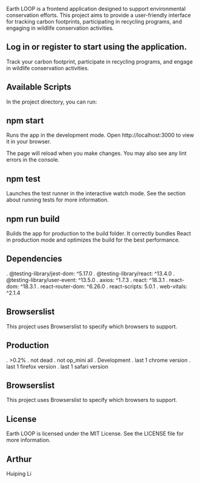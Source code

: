 Earth LOOP is a frontend application designed to support environmental conservation efforts. This project aims to provide a user-friendly interface for tracking carbon footprints, participating in recycling programs, and engaging in wildlife conservation activities.


## Log in or register to start using the application.
Track your carbon footprint, participate in recycling programs, and engage in wildlife conservation activities.

## Available Scripts
In the project directory, you can run:

## npm start
Runs the app in the development mode. Open http://localhost:3000 to view it in your browser.

The page will reload when you make changes. You may also see any lint errors in the console.

## npm test
Launches the test runner in the interactive watch mode. See the section about running tests for more information.

## npm run build
Builds the app for production to the build folder. It correctly bundles React in production mode and optimizes the build for the best performance.

## Dependencies
. @testing-library/jest-dom: ^5.17.0
. @testing-library/react: ^13.4.0
. @testing-library/user-event: ^13.5.0
. axios: ^1.7.3
. react: ^18.3.1
. react-dom: ^18.3.1
. react-router-dom: ^6.26.0
. react-scripts: 5.0.1
. web-vitals: ^2.1.4

## Browserslist
This project uses Browserslist to specify which browsers to support.

## Production
. >0.2%
. not dead
. not op_mini all
. Development
. last 1 chrome version
. last 1 firefox version
. last 1 safari version

## Browserslist
This project uses Browserslist to specify which browsers to support.


## License
Earth LOOP is licensed under the MIT License. See the LICENSE file for more information.

## Arthur
Huiping Li


